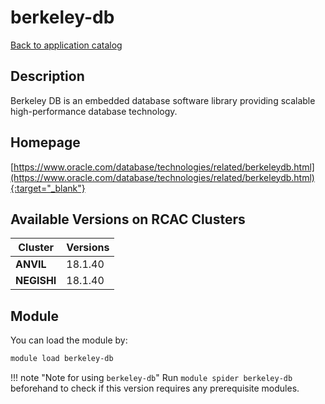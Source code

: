 # berkeley-db

[Back to application catalog](../app_catalog.md)

## Description

Berkeley DB is an embedded database software library providing scalable high-performance database technology.

## Homepage

[https://www.oracle.com/database/technologies/related/berkeleydb.html](https://www.oracle.com/database/technologies/related/berkeleydb.html){:target="_blank"}

## Available Versions on RCAC Clusters

|Cluster|Versions|
|---|---|
**ANVIL**|18.1.40
**NEGISHI**|18.1.40

## Module

You can load the module by:

```bash
module load berkeley-db
```

!!! note "Note for using `berkeley-db`"
    Run `module spider berkeley-db` beforehand to check if this version requires any prerequisite modules.
